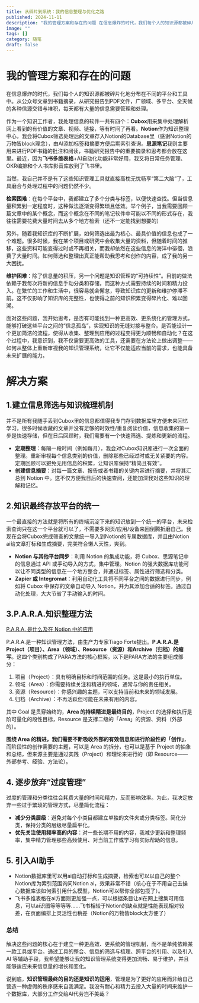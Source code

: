 ```yaml
---
title: 从碎片到系统：我的信息整理与优化之路
published: 2024-11-11
description: "我的管理方案和存在的问题 在信息爆炸的时代，我们每个人的知识源都被碎片化地分布在不同的平台和工具中。从公众号文章到书籍摘录，从研究报告到PDF文件，广领域、多平台、全天候的各种信源交错与堆积，每天都有大量的信息需要管理和处理。 作为一个知识工作者，我处理信息的软件一共有四个：Cubox用来集中处理解"
image: ""
tags: []
category: 随笔
draft: false
---
```


# 我的管理方案和存在的问题

在信息爆炸的时代，我们每个人的知识源都被碎片化地分布在不同的平台和工具中。从公众号文章到书籍摘录，从研究报告到PDF文件，广领域、多平台、全天候的各种信源交错与堆积，每天都有大量的信息需要管理和处理。

作为一个知识工作者，我处理信息的软件一共有四个：**Cubox**用来集中处理解析网上看到的有价值的文章、视频、链接，等有时间了再看。**Notion**作为知识整理中心，我会将Cubox筛选处理后的文章存入Notion的Database里（感谢Notion的万物皆block理念），由AI添加标签和摘要方便后期索引查询。**思源笔记**我则主要用来进行PDF书籍的批注和阅读，书籍研究报告中的重要摘录和思考都会放在这里。最近，因为**飞书多维表格**+AI自动化功能非常好用，我又将日常任务管理、OKR编排和个人书库影音库放到了飞书里。

当然，我自己并不是有了这些知识管理工具就直接高枕无忧畅享“第二大脑”了，工具磨合与处理过程中的问题仍然不少。

**检索困难**：在每个平台中，我都建立了多个分类与标签，以便快速查找。但当信息量积累到一定程度时，这种做法逐渐变得繁琐且低效。举个例子，当我需要回顾一篇文章中的某个概念，而这个概念在不同的笔记软件中可能以不同的形式存在，我往往需要花费大量时间去从多个地方检索（还不一定能找到想要的）

另外，随着我知识库的不断扩展，如何筛选出最为核心、最具价值的信息也成了一个难题。很多时候，我在某个项目或研究中会收集大量的资料，但随着时间的推移，这些资料可能变得过时或不再相关，而我却依然在这些信息的海洋中徘徊，浪费了大量时间。如何筛选和整理出真正能帮助我思考和创作的内容，成了我的另一大困扰。

**维护困难**：除了信息量的积压，另一个问题是知识管理的“可持续性”。目前的做法依赖于我每次将新的信息手动分类和存储，而这种方式需要持续的时间和精力投入。在繁忙的工作和生活中，很容易就会懈怠，导致知识库的更新和维护停滞不前。这不仅影响了知识库的完整性，也使得之前的知识积累变得碎片化、难以回溯。

面对这些问题，我开始思考，是否有可能找到一种更高效、更系统化的管理方式，能够打破这些平台之间的“信息孤岛”，实现知识的无缝对接与整合。是否能设计一个更加简洁的流程，使得从收集、整理到应用的过程变得更为顺畅和自动化？在这个过程中，我意识到，我不仅需要更高效的工具，还需要在方法论上做出调整——如何从整体上重新审视我的知识管理系统，让它不仅能适应当前的需求，也能具备未来扩展的能力。

# 解决方案

## 1.建立信息筛选与知识梳理机制

并不是所有我随手丢到Cubox里的信息都值得我专门存到数据库里方便未来回忆学习，很多时候收藏的文章并没有足够的时效性/重复阅读价值，信息收集的第一步是快速存储，但在日后回顾时，我们需要有一个快速筛选、提炼和更新的流程。

* **定期整理**：每隔一段时间（例如每月），我会对Cubox知识库进行一次全面的整理。重新审视每个信息类别的价值，删除那些已经过时或无关紧要的内容。定期回顾可以避免无用信息的积累，让知识库保持“精简且有效”。
* **创建信息摘要**：对每一篇文章、报告或者书籍的关键内容进行摘要，并将其汇总到 Notion 中。这不仅方便我日后的快速查阅，还能加深我对这些知识的理解和记忆。

## 2.知识最终存放平台的统一

一个最直接的方法就是将所有的终端沉淀下来的知识放到一个统一的平台，未来检索查询只在这一个平台就可以了，不需要多网页/应用/设备来回倒腾折磨自己。我现在会将Cubox完成筛查的文章统一导入到Notion的专属数据库，并且由Notion ai给文章打标和生成摘要，完美符合懒人天性，爽到。

* **Notion 与其他平台同步**：利用 Notion 的集成功能，将 Cubox、思源笔记中的信息通过 API 或手动导入的方式，集中管理。Notion 的强大数据库功能可以让不同类型的信息在一个地方整合，并通过标签、属性进行筛选和分类。
* **Zapier 或 Integromat**：利用自动化工具将不同平台之间的数据进行同步，例如将 Cubox 中保存的文章自动导入 Notion，并为其添加合适的标签。通过自动化处理，大大节省了手动输入的时间。

## 3.P.A.R.A.知识整理方法

[P.A.R.A. 是什么及在 Notion 中的应用](https://www.notion.so/P-A-R-A-Notion-1586f61847fa440d9ebeddb1874f6e07?pvs=21)

P.A.R.A.是一种知识管理方法，由生产力专家Tiago Forte提出。**P.A.R.A.是Project（项目）、Area（领域）、Resource（资源）和Archive（归档）的缩写**。这四个类别构成了PARA方法的核心框架。以下是PARA方法的主要组成部分：

1. 项目（Project）：具有明确目标和时间范围的任务。这是最小的执行单位。
2. 领域（Area）：你需要持续关注和精进的领域，通常与你的责任相关。
3. 资源（Resource）：你感兴趣的主题，可以支持当前和未来的领域发展。
4. 归档（Archive）：不再活跃但可能在未来有用的内容。

其中 Goal 是贯穿始终的，**Area 的持续精进是最终目的**，Project 的选择和执行是阶可量化的段性目标，Resource 是支撑二级的「Area」的资源、资料（外部的）。

**围绕 Area 的精进，我们需要不断吸收外部的有效信息和进行阶段性的「创作」**，而阶段性的创作需要的主题，可以是 Area 的拆分，也可以是基于 Project 的抽象和总结，但来源主要是通过实践（Project）和理论来进行的（即 Resource——外部参考、经验、方法论）。

## 4. **逐步放弃“过度管理”**

过度的管理和分类往往会耗费大量的时间和精力，反而影响效率。为此，我决定放弃一些过于繁琐的管理方式，尽量简化流程：

* **减少分类层级**：避免对每个小类目都建立单独的文件夹或分类标签。简化分类，保持分类的层级尽量扁平化。
* **优先关注使用频率高的内容**：对一些长期不用的内容，我减少更新和整理频率，集中精力管理那些高频使用、对当前工作或学习有实际帮助的信息。

## 5. **引入AI助手**

* Notion数据库里可以用ai自动打标和生成摘要，检索也可以以自己的整个Notion库为索引范围询问Notion ai，效果非常不错（核心在于不用自己去操心数据库该如何索引用什么模型，Notion可以帮你全部包揽了）。
* 飞书多维表格在ai方面则更加强一点，可以根据条目让ai在网上搜集可用信息，可以ai识图等等等等……飞书相较于Notion的缺点就是性能表现相对较差，在页面编排上灵活性也稍差（Notion的万物皆block太方便了）

### 总结

解决这些问题的核心在于建立一种更高效、更系统的管理机制，而不是单纯依赖某一款工具或平台。通过工具的整合、信息的筛选与梳理、跨平台的引用、以及引入 AI 等辅助手段，我希望能够让我的知识管理系统变得更加流畅、易于维护，并且能够适应未来信息量的增长和变化。

说到底，**知识管理最终的目的还是知识的运用**，管理是为了更好的应用而非给自己营造一种虚假的秩序感来自我满足。我没有耐心和精力去投入大量的时间来维护一个数据库，大部分工作交给AI代劳岂不美哉？
